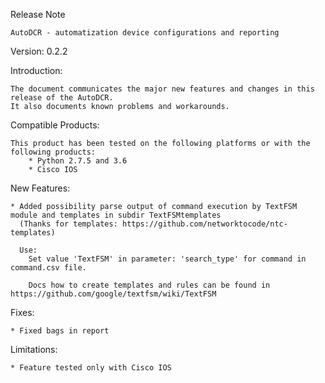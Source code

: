 Release Note

	AutoDCR - automatization device configurations and reporting

Version: 0.2.2

Introduction:

	The document communicates the major new features and changes in this release of the AutoDCR. 
	It also documents known problems and workarounds.

Compatible Products:

	This product has been tested on the following platforms or with the following products:
		* Python 2.7.5 and 3.6
		* Cisco IOS

New Features:

	* Added possibility parse output of command execution by TextFSM module and templates in subdir TextFSMtemplates 
	  (Thanks for templates: https://github.com/networktocode/ntc-templates)
	  
	  Use:
		Set value 'TextFSM' in parameter: 'search_type' for command in command.csv file.

		Docs how to create templates and rules can be found in https://github.com/google/textfsm/wiki/TextFSM

Fixes:

	* Fixed bags in report

Limitations:
	
	* Feature tested only with Cisco IOS